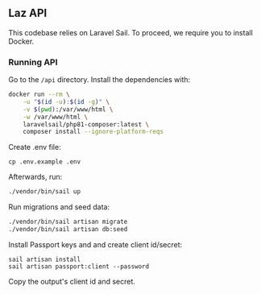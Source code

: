 ## Laz API

This codebase relies on Laravel Sail. To proceed, we require you to install Docker.

### Running API

Go to the `/api` directory. Install the dependencies with:

```bash
docker run --rm \
    -u "$(id -u):$(id -g)" \
    -v $(pwd):/var/www/html \
    -w /var/www/html \
    laravelsail/php81-composer:latest \
    composer install --ignore-platform-reqs
```

Create .env file:

```
cp .env.example .env
```

Afterwards, run:

```bash
./vendor/bin/sail up
```

Run migrations and seed data:

```bash
./vendor/bin/sail artisan migrate
./vendor/bin/sail artisan db:seed
```

Install Passport keys and and create client id/secret:

```
sail artisan install
sail artisan passport:client --password
```

Copy the output's client id and secret.
